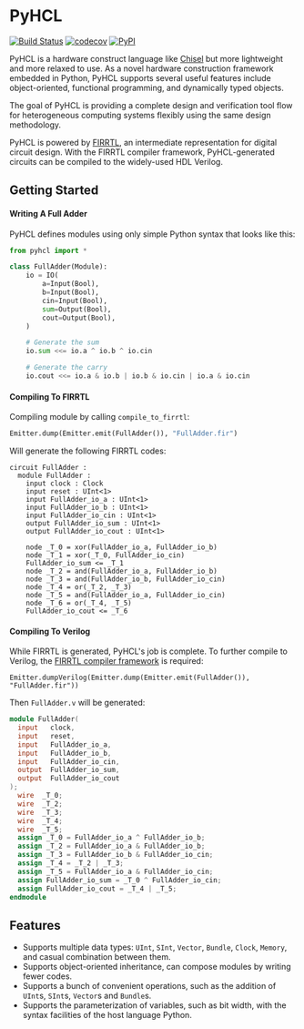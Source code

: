 # PyHCL
[![Build Status](https://travis-ci.com/scutdig/py-hcl.svg?branch=master)](https://travis-ci.com/scutdig/py-hcl)
[![codecov](https://codecov.io/gh/scutdig/py-hcl/branch/master/graph/badge.svg)](https://codecov.io/gh/scutdig/py-hcl)
[![PyPI](https://img.shields.io/pypi/v/py-hcl.svg)](https://pypi.python.org/pypi)

PyHCL is a hardware construct language like [Chisel](https://github.com/freechipsproject/chisel3) but more lightweight and more relaxed to use.
As a novel hardware construction framework embedded in Python, PyHCL supports several useful features include object-oriented, functional programming,
and dynamically typed objects.

The goal of PyHCL is providing a complete design and verification tool flow for heterogeneous computing systems flexibly using the same design methodology.

PyHCL is powered by [FIRRTL](https://github.com/freechipsproject/firrtl), an intermediate representation for digital circuit design. With the FIRRTL 
compiler framework, PyHCL-generated circuits can be compiled to the widely-used HDL Verilog.  


## Getting Started

#### Writing A Full Adder
PyHCL defines modules using only simple Python syntax that looks like this:
```python
from pyhcl import *

class FullAdder(Module):
    io = IO(
        a=Input(Bool),
        b=Input(Bool),
        cin=Input(Bool),
        sum=Output(Bool),
        cout=Output(Bool),
    )

    # Generate the sum
    io.sum <<= io.a ^ io.b ^ io.cin

    # Generate the carry
    io.cout <<= io.a & io.b | io.b & io.cin | io.a & io.cin
```

#### Compiling To FIRRTL

Compiling module by calling `compile_to_firrtl`:
```python
Emitter.dump(Emitter.emit(FullAdder()), "FullAdder.fir")
```

Will generate the following FIRRTL codes:
```
circuit FullAdder :
  module FullAdder :
    input clock : Clock
    input reset : UInt<1>
    input FullAdder_io_a : UInt<1>
    input FullAdder_io_b : UInt<1>
    input FullAdder_io_cin : UInt<1>
    output FullAdder_io_sum : UInt<1>
    output FullAdder_io_cout : UInt<1>

    node _T_0 = xor(FullAdder_io_a, FullAdder_io_b)
    node _T_1 = xor(_T_0, FullAdder_io_cin)
    FullAdder_io_sum <= _T_1
    node _T_2 = and(FullAdder_io_a, FullAdder_io_b)
    node _T_3 = and(FullAdder_io_b, FullAdder_io_cin)
    node _T_4 = or(_T_2, _T_3)
    node _T_5 = and(FullAdder_io_a, FullAdder_io_cin)
    node _T_6 = or(_T_4, _T_5)
    FullAdder_io_cout <= _T_6
```

#### Compiling To Verilog

While FIRRTL is generated, PyHCL's job is complete. To further compile to Verilog, the [FIRRTL compiler framework](
https://github.com/freechipsproject/firrtl) is required:

```shell script
Emitter.dumpVerilog(Emitter.dump(Emitter.emit(FullAdder()), "FullAdder.fir"))
```

Then `FullAdder.v` will be generated:
```verilog
module FullAdder(
  input   clock,
  input   reset,
  input   FullAdder_io_a,
  input   FullAdder_io_b,
  input   FullAdder_io_cin,
  output  FullAdder_io_sum,
  output  FullAdder_io_cout
);
  wire  _T_0;
  wire  _T_2;
  wire  _T_3;
  wire  _T_4;
  wire  _T_5;
  assign _T_0 = FullAdder_io_a ^ FullAdder_io_b;
  assign _T_2 = FullAdder_io_a & FullAdder_io_b;
  assign _T_3 = FullAdder_io_b & FullAdder_io_cin;
  assign _T_4 = _T_2 | _T_3;
  assign _T_5 = FullAdder_io_a & FullAdder_io_cin;
  assign FullAdder_io_sum = _T_0 ^ FullAdder_io_cin;
  assign FullAdder_io_cout = _T_4 | _T_5;
endmodule
```


## Features

- Supports multiple data types: `UInt`, `SInt`, `Vector`, `Bundle`, `Clock`, `Memory`, and casual combination between them.
- Supports object-oriented inheritance, can compose modules by writing fewer codes.
- Supports a bunch of convenient operations, such as the addition of `UInt`s, `SInt`s, `Vector`s and `Bundle`s.
- Supports the parameterization of variables, such as bit width, with the syntax facilities of the host language Python.